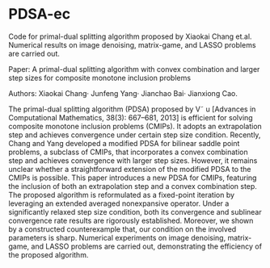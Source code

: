 # PDSA-ec
Code for primal-dual splitting algorithm proposed by Xiaokai Chang et.al.
Numerical results on image denoising, matrix-game, and LASSO problems are carried out.

Paper: A primal-dual splitting algorithm with convex combination and larger step sizes for composite monotone inclusion problems

Authors: Xiaokai Chang· Junfeng Yang· Jianchao Bai· Jianxiong Cao.


The primal-dual splitting algorithm (PDSA) proposed by V˜ u [Advances in Computational Mathematics, 38(3): 667–681, 2013] is efficient for solving composite monotone inclusion problems (CMIPs). It adopts an extrapolation step and achieves convergence under certain step size condition. Recently, Chang and Yang developed a modified PDSA for bilinear saddle point problems, a subclass of CMIPs, that incorporates a convex combination step and achieves convergence with larger step sizes. However, it remains unclear whether a straightforward extension of the modified PDSA to the CMIPs is possible. This paper introduces a new PDSA for CMIPs, featuring the inclusion of both an extrapolation step and a convex combination step. The proposed algorithm is reformulated as a fixed-point iteration by leveraging an extended averaged nonexpansive operator. Under a significantly relaxed step size condition, both its convergence and sublinear convergence rate results are rigorously established. Moreover, we shown by a constructed counterexample that, our condition on the involved parameters is sharp. Numerical experiments on image denoising, matrix-game, and LASSO problems are carried out, demonstrating the efficiency of the proposed algorithm.
